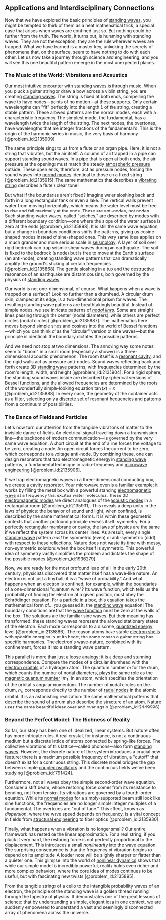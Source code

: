 ## Applications and Interdisciplinary Connections

Now that we have explored the basic principles of [standing waves](@article_id:148154), you might be tempted to think of them as a neat mathematical trick, a special case that arises when waves are confined just so. But nothing could be further from the truth. The world, it turns out, is humming with standing waves. They are not the exception; they are the rule wherever waves are trapped. What we have learned is a master key, unlocking the secrets of phenomena that, on the surface, seem to have nothing to do with each other. Let us now take a journey through science and engineering, and you will see this one beautiful pattern emerge in the most unexpected places.

### The Music of the World: Vibrations and Acoustics

Our most intuitive encounter with [standing waves](@article_id:148154) is through music. When you pluck a guitar string or draw a bow across a violin string, you are creating [standing waves](@article_id:148154). The string is fixed at both ends, compelling the wave to have nodes—points of no motion—at these supports. Only certain wavelengths can "fit" perfectly into the length $L$ of the string, creating a stable pattern. These allowed patterns are the normal modes, each with a characteristic frequency. The simplest mode, the fundamental, has a wavelength twice the length of the string. The next modes, the overtones, have wavelengths that are integer fractions of the fundamental's. This is the origin of the harmonic series in music, the very basis of harmony [@problem_id:2135909].

The same principle sings to us from a flute or an organ pipe. Here, it is not a string that vibrates, but the air itself. A column of air trapped in a pipe can support standing *sound* waves. In a pipe that is open at both ends, the air pressure at the openings must match the steady [atmospheric pressure](@article_id:147138) outside. These open ends, therefore, act as pressure nodes, forcing the sound waves into [normal modes](@article_id:139146) identical to those on a fixed string [@problem_id:2135915]. The same mathematics that describes a [vibrating string](@article_id:137962) describes a flute's clear tone!

But what if the boundaries aren't fixed? Imagine water sloshing back and forth in a long rectangular tank or even a lake. The vertical walls prevent water from moving horizontally, which means the water level must be free to rise and fall maximally at the ends. These are anti-nodes, not nodes. Such standing water waves, called "seiches," are described by modes with a different boundary condition—one where the slope of the water surface is zero at the ends [@problem_id:2135898]. It is still the same wave equation, but a change in boundary conditions shifts the patterns, giving us cosine-shaped modes instead of sine-shaped ones. This very same idea applies on a much grander and more serious scale in [seismology](@article_id:203016). A layer of soil over rigid bedrock can trap seismic shear waves during an earthquake. The soil is fixed to the bedrock (a node) but is free to move at the Earth's surface (an anti-node), creating standing wave patterns that can dramatically amplify the ground's shaking at certain frequencies [@problem_id:2135868]. The gentle sloshing in a tub and the destructive resonance of an earthquake are distant cousins, both governed by the physics of [standing waves](@article_id:148154).

Our world is not one-dimensional, of course. What happens when a wave is trapped on a surface? Look no further than a drumhead. A circular drum skin, clamped at its edge, is a two-dimensional prison for waves. The resulting standing wave patterns are breathtakingly beautiful. Instead of simple nodes, we see intricate patterns of *[nodal lines](@article_id:168903)*. Some are straight lines passing through the center (nodal diameters), while others are perfect circles (nodal circles) [@problem_id:2135887]. The mathematics here moves beyond simple sines and cosines into the world of Bessel functions—which you can think of as the "circular" version of sine waves—but the principle is identical: the boundary dictates the possible patterns.

And we need not stop at two dimensions. The annoying way some notes seem to "boom" in a small room (especially a shower) is a three-dimensional acoustic phenomenon. The room itself is a [resonant cavity](@article_id:273994), and the rigid walls act as pressure anti-nodes. Sound waves reflecting back and forth create 3D [standing wave](@article_id:260715) patterns, with frequencies determined by the room's length, width, and height [@problem_id:2135904]. For a rigid sphere, the standing sound waves inside are described by spherical versions of Bessel functions, and the allowed frequencies are determined by the roots of the wonderfully simple-looking equation $\tan(x) = x$ [@problem_id:2135888]. In every case, the geometry of the container acts as a filter, selecting only a [discrete set](@article_id:145529) of resonant frequencies and patterns from a continuum of possibilities.

### The Dance of Fields and Particles

Let's now turn our attention from the tangible vibrations of matter to the invisible dance of fields. An electrical signal traveling down a transmission line—the backbone of modern communication—is governed by the very same wave equation. A short circuit at the end of a line forces the voltage to be zero, creating a node. An open circuit forces the current to be zero, which corresponds to a voltage anti-node. By combining these, one can design resonators that trap electromagnetic energy in [standing wave](@article_id:260715) patterns, a fundamental technique in radio-frequency and [microwave engineering](@article_id:273841) [@problem_id:2135906].

If we trap electromagnetic waves in a three-dimensional conducting box, we create a cavity resonator. Your microwave oven is a familiar example; it works by filling the metal box with a powerful standing [electromagnetic wave](@article_id:269135) at a frequency that excites water molecules. These 3D [electromagnetic modes](@article_id:260362) are direct analogues of the [acoustic modes](@article_id:263422) in a rectangular room [@problem_id:2135931]. This reveals a deep unity in the laws of physics: the behavior of sound and light, when confined, is described by the same mathematical forms. It is within these geometric contexts that another profound principle reveals itself: symmetry. For a perfectly [rectangular membrane](@article_id:185759) or cavity, the laws of physics are the same if we reflect the system across its center lines. As a result, every single [standing wave](@article_id:260715) pattern *must* be symmetric (even) or anti-symmetric (odd) with respect to these reflections. Nature does not waste its time with messy, non-symmetric solutions when the box itself is symmetric. This powerful idea of symmetry vastly simplifies the problem and dictates the shape of the possible modes [@problem_id:1936279].

Now, we are ready for the most profound leap of all. In the early 20th century, physicists discovered that matter itself has a wave-like nature. An electron is not just a tiny ball; it is a "wave of probability." And what happens when an electron is confined, for example, within the boundaries of a one-dimensional "quantum wire"? Its wave function, which tells us the probability of finding the electron at a given position, must obey the Schrödinger equation. For a [particle in a box](@article_id:140446), this equation takes the mathematical form of... you guessed it, the [standing wave](@article_id:260715) equation! The boundary conditions are that the [wave function](@article_id:147778) must be zero at the walls of the box. The solutions are the familiar sine waves. But their meaning has transformed: these standing waves represent the allowed stationary states of the electron. Each mode corresponds to a discrete, [quantized energy](@article_id:274486) level [@problem_id:2135886]. The reason atoms have stable [electron shells](@article_id:270487) with specific energies is, at its heart, the same reason a guitar string has specific harmonics. The electron's wave-nature, combined with its confinement, forces it into a standing wave pattern.

This parallel is more than just a loose analogy; it is a deep and stunning correspondence. Compare the modes of a circular drumhead with the [electron orbitals](@article_id:157224) of a hydrogen atom. The quantum number $m$ for the drum, which counts the number of nodal diameters, plays the same role as the [magnetic quantum number](@article_id:145090) $|m_{\ell}|$ in an atom, which specifies the orientation of the orbital's angular momentum. The number of nodal circles on the drum, $n_r$, corresponds directly to the number of [radial nodes](@article_id:152711) in the atomic orbital. It is an astonishing realization: the same mathematical patterns that describe the sound of a drum also describe the structure of an atom. Nature uses the same beautiful ideas over and over again [@problem_id:2449996].

### Beyond the Perfect Model: The Richness of Reality

So far, our story has been one of idealized, linear systems. But nature often has more intricate rules. A real crystal, for instance, is not a continuous medium but a discrete lattice of atoms connected by spring-like forces. The collective vibrations of this lattice—called phonons—also form [standing waves](@article_id:148154). However, the discrete nature of the system introduces a crucial new feature: there is a maximum possible frequency of vibration, a "cutoff" that doesn't exist for a continuous string. This discrete model bridges the gap between simple [coupled oscillators](@article_id:145977) and the continuous fields we've been studying [@problem_id:1791424].

Furthermore, not all waves obey the simple second-order wave equation. Consider a stiff beam, whose restoring force comes from its resistance to bending, not from tension. Its vibrations are governed by a fourth-order equation. While its [normal modes](@article_id:139146) for a simply-supported beam still look like sine functions, the frequencies are no longer simple integer multiples of a fundamental. The overtones are "out of tune." This effect, known as *dispersion*, where the wave speed depends on frequency, is a vital concept in fields from [structural engineering](@article_id:151779) to fiber optics [@problem_id:2135930].

Finally, what happens when a vibration is no longer small? Our entire framework has rested on the linear approximation. For a real string, if you pluck it very hard, the restoring force is not perfectly proportional to the displacement. This introduces a small *nonlinearity* into the wave equation. The surprising consequence is that the frequency of vibration begins to depend on its amplitude! A louder note will be slightly sharper or flatter than a quieter one. This glimpse into the world of [nonlinear dynamics](@article_id:140350) shows that while our simple model is incredibly powerful, reality holds even richer and more complex behaviors, where the core idea of modes continues to be useful, but with fascinating new twists [@problem_id:2135895].

From the tangible strings of a cello to the intangible probability waves of an electron, the principle of the standing wave is a golden thread running through the tapestry of physics. It demonstrates one of the great lessons of science: that by understanding a simple, elegant idea in one context, we are suddenly empowered to understand a vast and seemingly disconnected array of phenomena across the universe.
